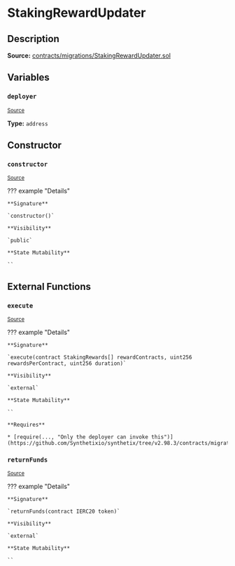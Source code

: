 # StakingRewardUpdater

## Description

**Source:** [contracts/migrations/StakingRewardUpdater.sol](https://github.com/Synthetixio/synthetix/tree/v2.98.3/contracts/migrations/StakingRewardUpdater.sol)

## Variables

### `deployer`

<sub>[Source](https://github.com/Synthetixio/synthetix/tree/v2.98.3/contracts/migrations/StakingRewardUpdater.sol#L6)</sub>

**Type:** `address`

## Constructor

### `constructor`

<sub>[Source](https://github.com/Synthetixio/synthetix/tree/v2.98.3/contracts/migrations/StakingRewardUpdater.sol#L8)</sub>

??? example "Details"

    **Signature**

    `constructor()`

    **Visibility**

    `public`

    **State Mutability**

    ``

## External Functions

### `execute`

<sub>[Source](https://github.com/Synthetixio/synthetix/tree/v2.98.3/contracts/migrations/StakingRewardUpdater.sol#L15)</sub>

??? example "Details"

    **Signature**

    `execute(contract StakingRewards[] rewardContracts, uint256 rewardsPerContract, uint256 duration)`

    **Visibility**

    `external`

    **State Mutability**

    ``

    **Requires**

    * [require(..., "Only the deployer can invoke this")](https://github.com/Synthetixio/synthetix/tree/v2.98.3/contracts/migrations/StakingRewardUpdater.sol#L20)

### `returnFunds`

<sub>[Source](https://github.com/Synthetixio/synthetix/tree/v2.98.3/contracts/migrations/StakingRewardUpdater.sol#L51)</sub>

??? example "Details"

    **Signature**

    `returnFunds(contract IERC20 token)`

    **Visibility**

    `external`

    **State Mutability**

    ``
